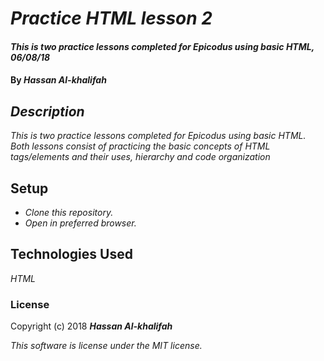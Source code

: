 # _Practice HTML lesson 2_

#### _This is two practice lessons completed for Epicodus using basic HTML, 06/08/18_

#### By _**Hassan Al-khalifah**_

## _Description_

_This is two practice lessons completed for Epicodus using basic HTML. Both lessons consist of practicing the basic concepts of HTML tags/elements and their uses, hierarchy and code organization_

## Setup

* _Clone this repository._
* _Open in preferred browser._

## Technologies Used

_HTML_

### License

Copyright (c) 2018 **_Hassan Al-khalifah_**

*This software is license under the MIT license.*
